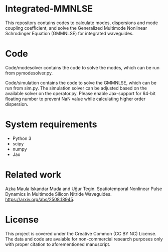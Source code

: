 # Integrated-MMNLSE
This repository contains codes to calculate modes, dispersions and mode coupling coefficient, and solve the Generalized Multimode Nonlinear Schrodinger Equation (GMMNLSE) for integrated waveguides. 

# Code
Code/modesolver contains the code to solve the modes, which can be run from pymodesolver.py.

Code/simulation contains the code to solve the GMMNLSE, which can be run from sim.py. The simulation solver can be adjusted based on the available solver on the operator.py.
Please enable Jax-support for 64-bit floating number to prevent NaN value while calculating higher order dispersion.

# System requirements 
- Python 3
- scipy
- numpy
- Jax

# Related work
Azka Maula Iskandar Muda and Uğur Tegin. Spatiotemporal Nonlinear Pulse Dynamics in Multimode Silicon Nitride Waveguides. https://arxiv.org/abs/2508.18945.

# License
This project is covered under the Creative Common (CC BY NC) License. The data and code are avaiable for non-commercial research purposes only with proper citation to aforementioned manuscript.

